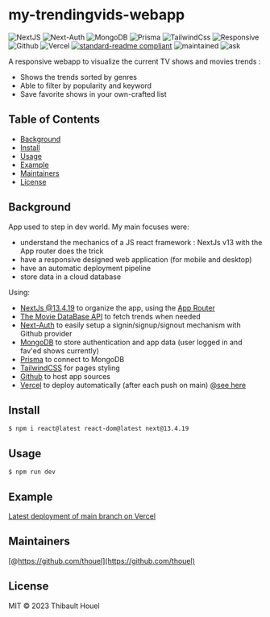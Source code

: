# my-trendingvids-webapp

![NextJS](https://img.shields.io/badge/NextJS-cyan)
![Next-Auth](https://img.shields.io/badge/NextAuth.js-yellow)
![MongoDB](https://img.shields.io/badge/MongoDB-green)
![Prisma](https://img.shields.io/badge/Prisma-green)
![TailwindCss](https://img.shields.io/badge/Tailwind--CSS-red)
![Responsive](https://img.shields.io/badge/Responsive-red)
![Github](https://img.shields.io/badge/Github-blue)
![Vercel](https://img.shields.io/badge/Vercel-black)
[![standard-readme compliant](https://img.shields.io/badge/standard--readme-OK-green.svg?style=flat-square)](https://github.com/RichardLitt/standard-readme)
![maintained](https://img.shields.io/badge/Maintained%3F-yes-green)
![ask](https://img.shields.io/badge/Ask_me-anything-green)

A responsive webapp to visualize the current TV shows and movies trends :

- Shows the trends sorted by genres
- Able to filter by popularity and keyword
- Save favorite shows in your own-crafted list

## Table of Contents

- [Background](#background)
- [Install](#install)
- [Usage](#usage)
- [Example](#example)
- [Maintainers](#maintainers)
- [License](#license)

## Background

App used to step in dev world. My main focuses were:

- understand the mechanics of a JS react framework : NextJs v13 with the App router does the trick
- have a responsive designed web application (for mobile and desktop)
- have an automatic deployment pipeline
- store data in a cloud database

Using:

- [NextJs @13.4.19](https://nextjs.org/) to organize the app, using the [App Router](https://nextjs.org/docs/app)
- [The Movie DataBase API](https://developer.themoviedb.org/docs) to fetch trends when needed
- [Next-Auth](https://next-auth.js.org/getting-started/introduction) to easily setup a signin/signup/signout mechanism with Github provider
- [MongoDB](https://www.mongodb.com/developer/languages/javascript/nextjs-with-mongodb/) to store authentication and app data (user logged in and fav'ed shows currently)
- [Prisma](https://www.prisma.io/docs/concepts/database-connectors/mongodb) to connect to MongoDB
- [TailwindCSS](https://tailwindcss.com/docs/guides/nextjs) for pages styling
- [Github](https://github.com/thouel/my-trendingvids-webapp/tree/main) to host app sources
- [Vercel](https://vercel.com/) to deploy automatically (after each push on main) [@see here](https://my-trendingvids-webapp.vercel.app)

## Install

```
$ npm i react@latest react-dom@latest next@13.4.19
```

## Usage

```
$ npm run dev
```

## Example

[Latest deployment of main branch on Vercel](https://my-trendingvids-webapp.vercel.app/)

## Maintainers

[@https://github.com/thouel](https://github.com/thouel)

## License

MIT © 2023 Thibault Houel
